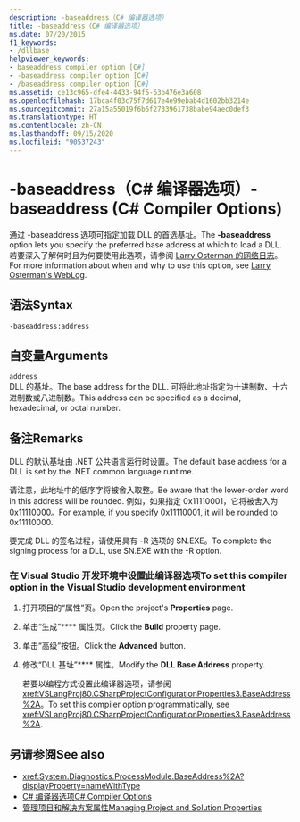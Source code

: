 ```yaml
---
description: -baseaddress（C# 编译器选项）
title: -baseaddress（C# 编译器选项）
ms.date: 07/20/2015
f1_keywords:
- /dllbase
helpviewer_keywords:
- baseaddress compiler option [C#]
- -baseaddress compiler option [C#]
- /baseaddress compiler option [C#]
ms.assetid: ce13c965-dfe4-4433-94f5-63b476e3a608
ms.openlocfilehash: 17bca4f03c75f7d617e4e99ebab4d1602bb3214e
ms.sourcegitcommit: 27a15a55019f6b5f2733961738babe94aec0def3
ms.translationtype: HT
ms.contentlocale: zh-CN
ms.lasthandoff: 09/15/2020
ms.locfileid: "90537243"
---
```

# <a name="-baseaddress-c-compiler-options"></a><span data-ttu-id="37796-103">-baseaddress（C# 编译器选项）</span><span class="sxs-lookup"><span data-stu-id="37796-103">-baseaddress (C# Compiler Options)</span></span>
<span data-ttu-id="37796-104">通过 -baseaddress 选项可指定加载 DLL 的首选基址。</span><span class="sxs-lookup"><span data-stu-id="37796-104">The **-baseaddress** option lets you specify the preferred base address at which to load a DLL.</span></span> <span data-ttu-id="37796-105">若要深入了解何时且为何要使用此选项，请参阅 [Larry Osterman 的网络日志](/archive/blogs/larryosterman/why-should-i-even-bother-to-use-dlls-in-my-system)。</span><span class="sxs-lookup"><span data-stu-id="37796-105">For more information about when and why to use this option, see [Larry Osterman's WebLog](/archive/blogs/larryosterman/why-should-i-even-bother-to-use-dlls-in-my-system).</span></span>  
  
## <a name="syntax"></a><span data-ttu-id="37796-106">语法</span><span class="sxs-lookup"><span data-stu-id="37796-106">Syntax</span></span>  
  
```console  
-baseaddress:address  
```  
  
## <a name="arguments"></a><span data-ttu-id="37796-107">自变量</span><span class="sxs-lookup"><span data-stu-id="37796-107">Arguments</span></span>  
 `address`  
 <span data-ttu-id="37796-108">DLL 的基址。</span><span class="sxs-lookup"><span data-stu-id="37796-108">The base address for the DLL.</span></span> <span data-ttu-id="37796-109">可将此地址指定为十进制数、十六进制数或八进制数。</span><span class="sxs-lookup"><span data-stu-id="37796-109">This address can be specified as a decimal, hexadecimal, or octal number.</span></span>  
  
## <a name="remarks"></a><span data-ttu-id="37796-110">备注</span><span class="sxs-lookup"><span data-stu-id="37796-110">Remarks</span></span>  
 <span data-ttu-id="37796-111">DLL 的默认基址由 .NET 公共语言运行时设置。</span><span class="sxs-lookup"><span data-stu-id="37796-111">The default base address for a DLL is set by the .NET common language runtime.</span></span>  
  
 <span data-ttu-id="37796-112">请注意，此地址中的低序字将被舍入取整。</span><span class="sxs-lookup"><span data-stu-id="37796-112">Be aware that the lower-order word in this address will be rounded.</span></span> <span data-ttu-id="37796-113">例如，如果指定 0x11110001，它将被舍入为 0x11110000。</span><span class="sxs-lookup"><span data-stu-id="37796-113">For example, if you specify 0x11110001, it will be rounded to 0x11110000.</span></span>  
  
 <span data-ttu-id="37796-114">要完成 DLL 的签名过程，请使用具有 -R 选项的 SN.EXE。</span><span class="sxs-lookup"><span data-stu-id="37796-114">To complete the signing process for a DLL, use SN.EXE with the -R option.</span></span>  
  
### <a name="to-set-this-compiler-option-in-the-visual-studio-development-environment"></a><span data-ttu-id="37796-115">在 Visual Studio 开发环境中设置此编译器选项</span><span class="sxs-lookup"><span data-stu-id="37796-115">To set this compiler option in the Visual Studio development environment</span></span>  
  
1. <span data-ttu-id="37796-116">打开项目的“属性”页。</span><span class="sxs-lookup"><span data-stu-id="37796-116">Open the project's **Properties** page.</span></span>  
  
2. <span data-ttu-id="37796-117">单击“生成”\*\*\*\* 属性页。</span><span class="sxs-lookup"><span data-stu-id="37796-117">Click the **Build** property page.</span></span>  
  
3. <span data-ttu-id="37796-118">单击“高级”按钮。</span><span class="sxs-lookup"><span data-stu-id="37796-118">Click the **Advanced** button.</span></span>  
  
4. <span data-ttu-id="37796-119">修改“DLL 基址”\*\*\*\* 属性。</span><span class="sxs-lookup"><span data-stu-id="37796-119">Modify the **DLL Base Address** property.</span></span>  
  
     <span data-ttu-id="37796-120">若要以编程方式设置此编译器选项，请参阅 <xref:VSLangProj80.CSharpProjectConfigurationProperties3.BaseAddress%2A>。</span><span class="sxs-lookup"><span data-stu-id="37796-120">To set this compiler option programmatically, see <xref:VSLangProj80.CSharpProjectConfigurationProperties3.BaseAddress%2A>.</span></span>  
  
## <a name="see-also"></a><span data-ttu-id="37796-121">另请参阅</span><span class="sxs-lookup"><span data-stu-id="37796-121">See also</span></span>

- <xref:System.Diagnostics.ProcessModule.BaseAddress%2A?displayProperty=nameWithType>
- [<span data-ttu-id="37796-122">C# 编译器选项</span><span class="sxs-lookup"><span data-stu-id="37796-122">C# Compiler Options</span></span>](./index.md)
- [<span data-ttu-id="37796-123">管理项目和解决方案属性</span><span class="sxs-lookup"><span data-stu-id="37796-123">Managing Project and Solution Properties</span></span>](/visualstudio/ide/managing-project-and-solution-properties)
